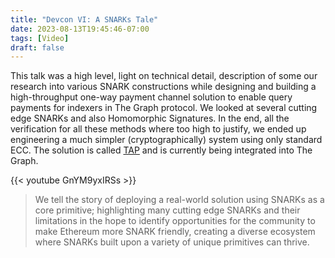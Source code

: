 ```yaml
---
title: "Devcon VI: A SNARKs Tale"
date: 2023-08-13T19:45:46-07:00
tags: [Video]
draft: false
---
```

This talk was a high level, light on technical detail, description of some our research into various SNARK constructions while designing and building a high-throughput one-way payment channel solution to enable query payments for indexers in The Graph protocol. We looked at several cutting edge SNARKs and also Homomorphic Signatures. In the end, all the verification for all these methods where too high to justify, we ended up engineering a much simpler (cryptographically) system using only standard ECC. The solution is called [TAP](https://github.com/semiotic-ai/timeline-aggregation-protocol) and is currently being integrated into The Graph.

{{< youtube GnYM9yxIRSs >}}
> We tell the story of deploying a real-world solution using SNARKs as a core primitive; highlighting many cutting edge SNARKs and their limitations in the hope to identify opportunities for the community to make Ethereum more SNARK friendly, creating a diverse ecosystem where SNARKs built upon a variety of unique primitives can thrive.
